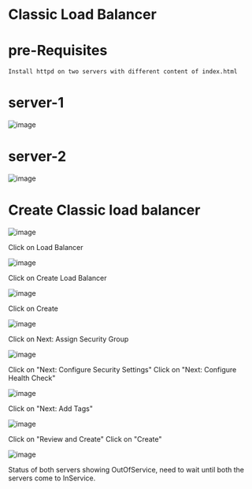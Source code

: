 # Classic Load Balancer

# pre-Requisites
    Install httpd on two servers with different content of index.html
# server-1
  ![image](https://user-images.githubusercontent.com/58024415/107868307-69e3d780-6ea9-11eb-8869-7509527e6a5b.png)
# server-2
  ![image](https://user-images.githubusercontent.com/58024415/107868412-23db4380-6eaa-11eb-8f9d-1d56fcf62eb6.png)
# Create Classic load balancer
  ![image](https://user-images.githubusercontent.com/58024415/107868427-4cfbd400-6eaa-11eb-9162-41b415535291.png)
  
  Click on Load Balancer
  
  ![image](https://user-images.githubusercontent.com/58024415/107868455-82082680-6eaa-11eb-9985-1b5cce1b875f.png)

  Click on Create Load Balancer
  
  ![image](https://user-images.githubusercontent.com/58024415/107868472-9fd58b80-6eaa-11eb-891d-53412f3d221e.png)

  Click on Create
  
  ![image](https://user-images.githubusercontent.com/58024415/107868493-baa80000-6eaa-11eb-8021-c29e7454cc88.png)

  Click on Next: Assign Security Group
  
  ![image](https://user-images.githubusercontent.com/58024415/107868528-f642ca00-6eaa-11eb-9911-203f3a1a9b66.png)

  Click on "Next: Configure Security Settings"
  Click on "Next: Configure Health Check"
  
  ![image](https://user-images.githubusercontent.com/58024415/107868548-330ec100-6eab-11eb-9280-4c675d5d11ed.png)

  Click on "Next: Add Tags"
  
  ![image](https://user-images.githubusercontent.com/58024415/107868558-4752be00-6eab-11eb-8d7d-ea4b5733a6ac.png)

  Click on "Review and Create"
  Click on "Create"
  
  ![image](https://user-images.githubusercontent.com/58024415/107868586-808b2e00-6eab-11eb-8175-10148a67f9a3.png)

  Status of both servers showing OutOfService, need to wait until both the servers come to InService.
